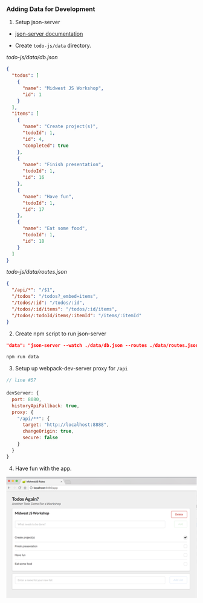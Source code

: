 ### Adding Data for Development

1. Setup json-server
  - [json-server documentation](https://github.com/typicode/json-server)

  - Create `todo-js/data` directory.

*todo-js/data/db.json*

```json
{
  "todos": [
    {
      "name": "Midwest JS Workshop",
      "id": 1
    }
  ],
  "items": [
    {
      "name": "Create project(s)",
      "todoId": 1,
      "id": 4,
      "completed": true
    },
    {
      "name": "Finish presentation",
      "todoId": 1,
      "id": 16
    },
    {
      "name": "Have fun",
      "todoId": 1,
      "id": 17
    },
    {
      "name": "Eat some food",
      "todoId": 1,
      "id": 18
    }
  ]
}
```

*todo-js/data/routes.json*

```json
{
  "/api/*": "/$1",
  "/todos": "/todos?_embed=items",
  "/todos/:id": "/todos/:id",
  "/todos/:id/items": "/todos/:id/items",
  "/todos/:todoId/items/:itemId": "/items/:itemId"
}
```

2. Create npm script to run json-server

```json
"data": "json-server --watch ./data/db.json --routes ./data/routes.json --port 8888",
```

```bash
npm run data
```

3. Setup up webpack-dev-server proxy for `/api`

```javascript
// line #57

devServer: {
  port: 8080,
  historyApiFallback: true,
  proxy: {
    "/api/**": {
      target: "http://localhost:8888",
      changeOrigin: true,
      secure: false
    }
  }
}
```

4. Have fun with the app.

![Lab 3 Success](./images/lab-3-success.png)